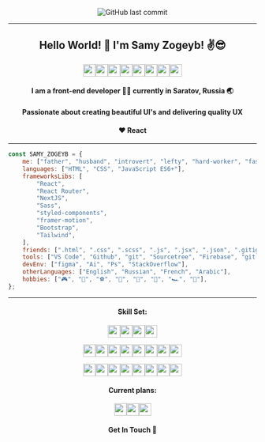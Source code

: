 <div align="center">

![GitHub last commit](https://img.shields.io/github/last-commit/SamyZog/SamyZog?label=Updated&style=for-the-badge)

<hr/>

## Hello World! :wave: I'm Samy Zogeyb! :v::sunglasses:

[<img src='https://img.shields.io/badge/Github-000000?style=for-the-badge&logo=github&logoColor=white' height="25"/>](https://github.com/SamyZog)[<img src='https://img.shields.io/badge/Stack_Overflow-FE7A16?style=for-the-badge&logo=stack-overflow&logoColor=white' height="25"/>](https://stackoverflow.com/users/13417861/samz)[<img src='https://img.shields.io/badge/CodeSandbox-black?&style=for-the-badge&logo=codesandbox&logoColor=white' height="25"/>](https://codesandbox.io/u/SamyZog)[<img src='https://img.shields.io/badge/LinkedIn-0077B5?style=for-the-badge&logo=linkedin&logoColor=white' height="25"/>](https://www.linkedin.com/in/samyzogeyb/)[<img src='https://img.shields.io/badge/Gmail-D14836?style=for-the-badge&logo=gmail&logoColor=white' height="25"/>](http://www.gmail.com/)[<img src='https://img.shields.io/badge/Instagram-E4405F?style=for-the-badge&logo=instagram&logoColor=white' height="25"/>](https://www.instagram.com/samy_zog/)[<img src='https://img.shields.io/badge/WhatsApp-25D366?style=for-the-badge&logo=whatsapp&logoColor=white' height="25"/>](https://wa.me/+79372499836)[<img src='https://img.shields.io/badge/Spotify-1ED760?&style=for-the-badge&logo=spotify&logoColor=white' height="25"/>](https://open.spotify.com/user/31uq2x6rsg47nupvqnqif5inaxhq)

#### I am a front-end developer 👨‍💻 currently in Saratov, Russia 🌏

#### Passionate about creating beautiful UI's and delivering quality UX

#### :heart: React

</div>

<hr/>

```js
const SAMY_ZOGEYB = {
	me: ["father", "husband", "introvert", "lefty", "hard-worker", "fast-learner", "creative"],
	languages: ["HTML", "CSS", "JavaScript ES6+"],
	frameworksLibs: [
		"React",
		"React Router",
		"NextJS",
		"Sass",
		"styled-components",
		"framer-motion",
		"Bootstrap",
		"Tailwind",
	],
	friends: [".html", ".css", ".scss", ".js", ".jsx", ".json", ".gitignore", ".md"],
	tools: ["VS Code", "Github", "git", "Sourcetree", "Firebase", "git bash", "NPM", "Webpack", "babel", "PostCSS"],
	devEnv: ["figma", "Ai", "Ps", "StackOverflow"],
	otherLanguages: ["English", "Russian", "French", "Arabic"],
	hobbies: ["🎮", "💪", "⚽", "🎲", "🎨", "🥊", "🏎️", "🍔"],
};
```

<hr/>

<div align="center">

#### Skill Set:

<img src='https://img.shields.io/badge/HTML5-E34F26?style=for-the-badge&logo=html5&logoColor=white' height="25"/><img src='https://img.shields.io/badge/CSS3-1572B6?style=for-the-badge&logo=css3&logoColor=white' height="25"/><img src='https://img.shields.io/badge/JavaScript-F7DF1E?style=for-the-badge&logo=javascript&logoColor=black' height="25"/><img src='https://img.shields.io/badge/ES6+-323330?style=for-the-badge&logo=javascript&logoColor=F7DF1E' height="25"/>

<img src='https://img.shields.io/badge/React-20232A?style=for-the-badge&logo=react&logoColor=61DAFB' height="25"/><img src='https://img.shields.io/badge/React_Router-CA4245?style=for-the-badge&logo=react-router&logoColor=white' height="25"/><img src='https://img.shields.io/badge/next.js-000000?style=for-the-badge&logo=nextdotjs&logoColor=white' height="25"/><img src='https://img.shields.io/badge/Sass-CC6699?style=for-the-badge&logo=sass&logoColor=white' height="25"/><img src='https://img.shields.io/badge/styled--components-DB7093?style=for-the-badge&logo=styled-components&logoColor=white' height="25"/><img src='https://img.shields.io/badge/framer--motion-8855ff?style=for-the-badge&logo=framer&logoColor=white' height="25"/><img src='https://img.shields.io/badge/Bootstrap-563D7C?style=for-the-badge&logo=bootstrap&logoColor=white' height="25"/><img src='https://img.shields.io/badge/Tailwind_CSS-38B2AC?style=for-the-badge&logo=tailwind-css&logoColor=white' height="25"/>

<img src='https://img.shields.io/badge/Visual_Studio_Code-0078D4?style=for-the-badge&logo=visual%20studio%20code&logoColor=white' height="25"/><img src='https://img.shields.io/badge/Github-000000?style=for-the-badge&logo=github&logoColor=white' height="25"/><img src='https://img.shields.io/badge/Git-F05032?style=for-the-badge&logo=git&logoColor=white' height="25"/><img src='https://img.shields.io/badge/firebase-ffca28?style=for-the-badge&logo=firebase&logoColor=black' height="25"/><img src='https://img.shields.io/badge/npm-DADADA?style=for-the-badge&logo=npm&logoColor=white' height="25"/><img src='https://img.shields.io/badge/webpack-2b3a42?style=for-the-badge&logo=webpack&logoColor=white' height="25"/><img src='https://img.shields.io/badge/babel-eeda7c?style=for-the-badge&logo=babel&logoColor=white' height="25"/><img src='https://img.shields.io/badge/postcss-dd3808?style=for-the-badge&logo=postcss&logoColor=white' height="25"/>

#### Current plans:

<img src='https://img.shields.io/badge/TypeScript-007ACC?style=for-the-badge&logo=typescript&logoColor=white' height="25"/><img src='https://img.shields.io/badge/Jest-C21325?style=for-the-badge&logo=jest&logoColor=white' height="25"/><img src='https://img.shields.io/badge/Node.js-339933?style=for-the-badge&logo=nodedotjs&logoColor=white' height="25"/>

#### Get In Touch 🤙

</div>
